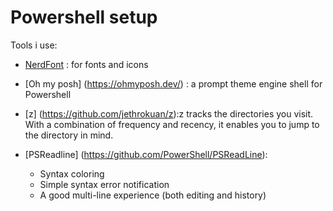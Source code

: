 # Powershell setup 


Tools i use:

- [NerdFont](https://www.nerdfonts.com) : for fonts and icons

- [Oh my posh] (https://ohmyposh.dev/) : a prompt theme engine shell for Powershell 

- [z] (https://github.com/jethrokuan/z):z tracks the directories you visit. With a combination of frequency and recency, it enables you to jump to the directory in mind.

- [PSReadline] (https://github.com/PowerShell/PSReadLine):
    - Syntax coloring
    - Simple syntax error notification
    - A good multi-line experience (both editing and history)
